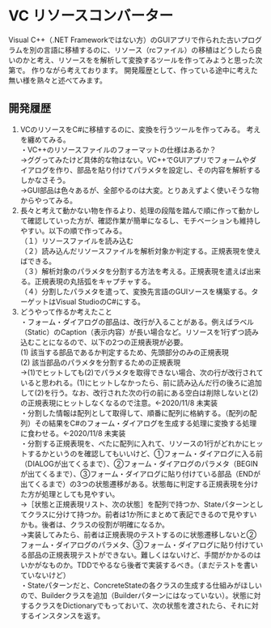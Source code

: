 ﻿# VC リソースコンバーター

Visual C++（.NET Frameworkではない方）のGUIアプリで作られた古いプログラムを別の言語に移植するのに、リソース（rcファイル）の移植はどうしたら良いのかと考え、リソースをを解析して変換するツールを作ってみようと思った次第で。
作りながら考えております。
開発履歴として、作っている途中に考えた無い様を熟々と述べてみます。


## 開発履歴

1. VCのリソースをC#に移植するのに、変換を行うツールを作ってみる。
考えを纏めてみる。  
・VC\++のリソースファイルのフォーマットの仕様はあるか？  
→ググってみたけど具体的な物はない。VC++でGUIアプリでフォームやダイアログを作り、部品を貼り付けてパラメタを設定し、その内容を解析するしかなさそう。  
→GUI部品は色々あるが、全部やるのは大変。とりあえずよく使いそうな物からやってみる。
1. 長々と考えて動かない物を作るより、処理の段階を踏んで順に作って動かして確認していった方が、確認作業が簡単になるし、モチベーションも維持しやすい。以下の順で作ってみる。  
（１）リソースファイルを読み込む  
（２）読み込んだリソースファイルを解析対象か判定する。正規表現を使えばできる。  
（３）解析対象のパラメタを分割する方法を考える。正規表現を遣えば出来る。正規表現の丸括弧をキャプチャする。  
（４）分割したパラメタを遣って、変換先言語のGUIソースを構築する。ターゲットはVisual StudioのC#にする。
1. どうやって作るか考えたこと  
・フォーム・ダイアログの部品は、改行が入ることがある。例えばラベル（Static）のCaption（表示内容）が長い場合など。リソースを1行ずつ読み込むことになるので、以下の2つの正規表現が必要。  
(1) 該当する部品であるか判定するため、先頭部分のみの正規表現  
(2) 該当部品のパラメタを分割するための正規表現  
→(1)でヒットしても(2)でパラメタを取得できない場合、次の行が改行されていると思われる。(1)にヒットしなかったら、前に読み込んだ行の後ろに追加して(2)を行う。なお、改行された次の行の前にある空白は削除しないと(2)の正規表現にヒットしなくなるので注意。←2020/11/8 未実装  
・分割した情報は配列として取得して、順番に配列に格納する。（配列の配列）その結果をC#のフォーム・ダイアログを生成する処理に変換する処理に食わせる。←2020/11/8 未実装  
・分割する正規表現を、べたに配列に入れて、リソースの1行がどれかにヒットするかというのを確認してもいいけど、①フォーム・ダイアログに入る前（DIALOGが出てくるまで）、②フォーム・ダイアログのパラメタ（BEGINが出てくるまで）、③フォーム・ダイアログに貼り付けている部品（ENDが出てくるまで）の3つの状態遷移がある。状態毎に判定する正規表現を分けた方が処理としても見やすい。  
→［状態と正規表現リスト、次の状態］を配列で持つか、Stateパターンとしてクラスに分けて持つか。前者は1か所にまとめて表記できるので見やすいかも。後者は、クラスの役割が明確になるか。  
→実装してみたら、前者は正規表現のテストするのに状態遷移しないと②フォーム・ダイアログのパラメタ、③フォーム・ダイアログに貼り付けている部品の正規表現テストができない。難しくはないけど、手間がかかるのはいかがなものか。TDDでやるなら後者で実装するべき。（まだテストを書いていないけど）  
・Stateパターンだと、ConcreteStateの各クラスの生成する仕組みがほしいので、Builderクラスを追加（Builderパターンにはなっていない）。状態に対するクラスをDictionaryでもっておいて、次の状態を渡されたら、それに対するインスタンスを返す。  
